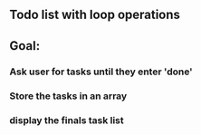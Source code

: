 ## Todo list with loop operations

## Goal:
### Ask user for tasks until they enter 'done'
### Store the tasks in an array
### display the finals task list